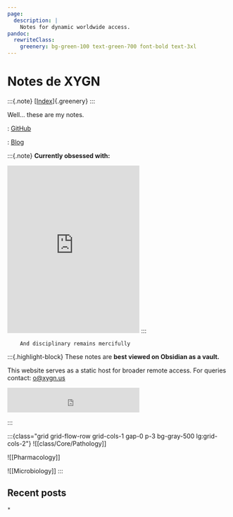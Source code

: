 ```yaml
---
page:
  description: |
    Notes for dynamic worldwide access.
pandoc:
  rewriteClass:
    greenery: bg-green-100 text-green-700 font-bold text-3xl	
---
```


# Notes de XYGN
:::{.note}
[[Index](https://n.xygn.us/-/)]{.greenery}
:::


Well... these are my notes.

: [GitHub](https://github.com/xygn)

: [Blog](https://xygn.us)

:::{.note}
**Currently obsessed with:**
<iframe src="https://open.spotify.com/embed/track/4d3pqEn7wgILCKDhUbv1wx?theme=0" width="300" height="380" frameborder="0" allowtransparency="true" allow="encrypted-media"></iframe>
:::

        And disciplinary remains mercifully

:::{.highlight-block}
These notes are **best viewed on Obsidian as a vault.**

This website serves as a static host for broader remote access.
For queries contact: o@xygn.us

<iframe src="https://open.spotify.com/follow/1/?uri=spotify:user:dxxhai269xjpc2dqcwjrzqvt3&size=detail&theme=dark&show-count=0" width="300" height="56" scrolling="no" frameborder="0" style="border:none; overflow:hidden;" allowtransparency="true"></iframe>

:::

:::{class="grid grid-flow-row grid-cols-1 gap-0 p-3 bg-gray-500 lg:grid-cols-2"}
![[class/Core/Pathology]]

![[Pharmacology]]

![[Microbiology]]
:::


## Recent posts

```query {.timeline}>
*
``` 